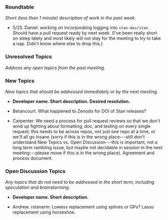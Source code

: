 ### Roundtable
_Short (less than 1 minute) description of work in the past week._

- 5/25. Daniel: working on incorporating logging into `stan-dev/stan`. Should have a pull request ready by next week. 
  (I've been really short on sleep lately and most likely will not stay for the meeting to try to take a nap. Didn't know where else to drop this.)


### Unresolved Topics
_Address any open topics from the past meeting._

### New Topics
_New topics that should be addressed immediately or by the next
meeting._

* __Developer name.  Short description.  Desired resolution.__

- Betancourt.  What happened to Zenodo for DOI of Stan releases?

- Carpenter.  We need a process for pull request reviews so that we don't wind up fighting about formatting, doc, and testing on every single request;  this needs to be across repos, not just one repo at a time, or we'll all go insane (sorry if this is in the wrong place---still don't understand New Topics vs. Open Discussion---this is important, not a long term rambling issue, but maybe not decidable in session in the next meeting---please move if this is in the wrong place).  Agreement and process document.

### Open Discussion Topics
_Any topics that do not need to be addressed in the short term,
including speculation and brainstorming._

* __Developer name.  Short description.__

- Andrew.  rstanarm:  Lowess replacement using splines or GPs?  Lasso replacement using horseshoe.